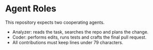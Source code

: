 # Agent Roles

This repository expects two cooperating agents.

* Analyzer: reads the task, searches the repo and plans the change.
* Coder: performs edits, runs tests and crafts the final pull request.
* All contributions must keep lines under 79 characters.
